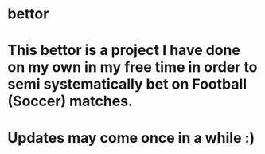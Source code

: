 # bettor
# This bettor is a project I have done on my own in my free time in order to semi systematically bet on Football (Soccer) matches.
# Updates may come once in a while :)
